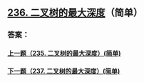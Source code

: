 ## [236. 二叉树的最大深度](https://leetcode-cn.com/problems/merge-two-sorted-lists/)（简单）





### 答案：



#### [上一题（235. 二叉树的最大深度）(简单)](https://github.com/sdwwld/leetCode/blob/master/src/main/java/com/wld/java/leetcode/leetCode0235.md)

#### [下一题（237. 二叉树的最大深度）(简单)](https://github.com/sdwwld/leetCode/blob/master/src/main/java/com/wld/java/leetcode/leetCode0237.md)